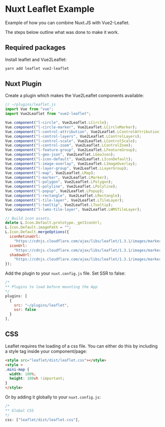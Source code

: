# Nuxt Leaflet Example

Example of how you can combine Nuxt.JS with Vue2-Leaflet.

The steps below outline what was done to make it work.

## Required packages

Install leaflet and Vue2Leaflet:

```bash
yarn add leaflet vue2-leaflet
```

## Nuxt Plugin

Create a plugin which makes the Vue2Leaflet components available:

```js
// ~/plugins/leaflet.js
import Vue from "vue";
import Vue2Leaflet from "vue2-leaflet";

Vue.component("l-circle", Vue2Leaflet.LCircle);
Vue.component("l-circle-marker", Vue2Leaflet.LCircleMarker);
Vue.component("l-control-attribution", Vue2Leaflet.LControlAttribution);
Vue.component("l-control-layers", Vue2Leaflet.LControlLayers);
Vue.component("l-control-scale", Vue2Leaflet.LControlScale);
Vue.component("l-control-zoom", Vue2Leaflet.LControlZoom);
Vue.component("l-feature-group", Vue2Leaflet.LFeatureGroup);
Vue.component("l-geo-json", Vue2Leaflet.LGeoJson);
Vue.component("l-icon-default", Vue2Leaflet.LIconDefault);
Vue.component("l-image-overlay", Vue2Leaflet.LImageOverlay);
Vue.component("l-layer-group", Vue2Leaflet.LLayerGroup);
Vue.component("l-map", Vue2Leaflet.LMap);
Vue.component("l-marker", Vue2Leaflet.LMarker);
Vue.component("l-polygon", Vue2Leaflet.LPolygon);
Vue.component("l-polyline", Vue2Leaflet.LPolyline);
Vue.component("l-popup", Vue2Leaflet.LPopup);
Vue.component("l-rectangle", Vue2Leaflet.LRectangle);
Vue.component("l-tile-layer", Vue2Leaflet.LTileLayer);
Vue.component("l-tooltip", Vue2Leaflet.LTooltip);
Vue.component("l-lwms-tile-layer", Vue2Leaflet.LWMSTileLayer);

// Build icon assets.
delete L.Icon.Default.prototype._getIconUrl;
L.Icon.Default.imagePath = "";
L.Icon.Default.mergeOptions({
  iconRetinaUrl:
    "https://cdnjs.cloudflare.com/ajax/libs/leaflet/1.3.1/images/marker-icon-2x.png",
  iconUrl:
    "https://cdnjs.cloudflare.com/ajax/libs/leaflet/1.3.1/images/marker-icon.png",
  shadowUrl:
    "https://cdnjs.cloudflare.com/ajax/libs/leaflet/1.3.1/images/marker-shadow.png"
});
```

Add the plugin to your `nuxt.config.js` file. Set SSR to false:

```js
/*
** Plugins to load before mounting the App
*/
plugins: [
  {
    src: "~/plugins/leaflet",
    ssr: false
  }
],
```

## CSS

Leaflet requires the loading of a css file. You can either do this by including a style tag inside your component/page:

```html
<style src="leaflet/dist/leaflet.css"></style>
<style >
.mini-map {
  width: 100%;
  height: 100vh !important;
}
</style>
```

Or by adding it globally to your `nuxt.config.js`:

```js
/*
** Global CSS
*/
css: ["leaflet/dist/leaflet.css"],
```

##
